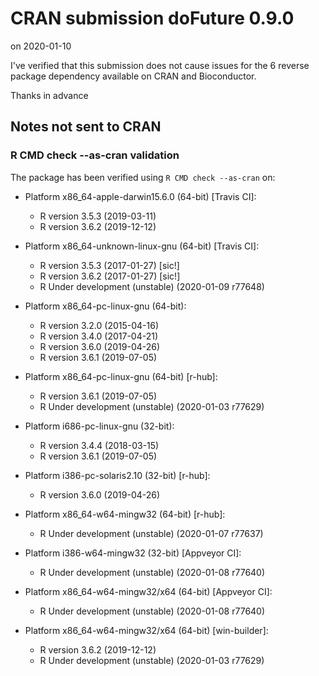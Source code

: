 # CRAN submission doFuture 0.9.0

on 2020-01-10

I've verified that this submission does not cause issues for the 6 reverse package dependency available on CRAN and Bioconductor.

Thanks in advance


## Notes not sent to CRAN

### R CMD check --as-cran validation

The package has been verified using `R CMD check --as-cran` on:

* Platform x86_64-apple-darwin15.6.0 (64-bit) [Travis CI]:
  - R version 3.5.3 (2019-03-11)
  - R version 3.6.2 (2019-12-12)

* Platform x86_64-unknown-linux-gnu (64-bit) [Travis CI]:
  - R version 3.5.3 (2017-01-27) [sic!]
  - R version 3.6.2 (2017-01-27) [sic!]
  - R Under development (unstable) (2020-01-09 r77648)

* Platform x86_64-pc-linux-gnu (64-bit):
  - R version 3.2.0 (2015-04-16)
  - R version 3.4.0 (2017-04-21)
  - R version 3.6.0 (2019-04-26)
  - R version 3.6.1 (2019-07-05)

* Platform x86_64-pc-linux-gnu (64-bit) [r-hub]:
  - R version 3.6.1 (2019-07-05)
  - R Under development (unstable) (2020-01-03 r77629)

* Platform i686-pc-linux-gnu (32-bit):
  - R version 3.4.4 (2018-03-15)
  - R version 3.6.1 (2019-07-05)

* Platform i386-pc-solaris2.10 (32-bit) [r-hub]:
  - R version 3.6.0 (2019-04-26)

* Platform x86_64-w64-mingw32 (64-bit) [r-hub]:
  - R Under development (unstable) (2020-01-07 r77637)

* Platform i386-w64-mingw32 (32-bit) [Appveyor CI]:
  - R Under development (unstable) (2020-01-08 r77640)

* Platform x86_64-w64-mingw32/x64 (64-bit) [Appveyor CI]:
  - R Under development (unstable) (2020-01-08 r77640)

* Platform x86_64-w64-mingw32/x64 (64-bit) [win-builder]:
  - R version 3.6.2 (2019-12-12)
  - R Under development (unstable) (2020-01-03 r77629)
